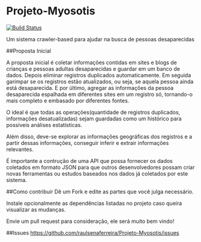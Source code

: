 Projeto-Myosotis
================
[![Build Status](https://travis-ci.org/raulsenaferreira/Projeto-Myosotis.svg)](https://travis-ci.org/raulsenaferreira/Projeto-Myosotis)

Um sistema crawler-based para ajudar na busca de pessoas desaparecidas

##Proposta Inicial

A proposta inicial é coletar informações contidas em sites e blogs de crianças e pessoas adultas desaparecidas e guardar em um banco de dados. Depois eliminar registros duplicados automaticamente. Em seguida garimpar se os registros estão atualizados, ou seja, se aquela pessoa ainda está desaparecida. E por último, agregar as informações da pessoa desaparecida espalhada em diferentes sites em um registro só, tornando-o mais completo e embasado por diferentes fontes.

O ideal é que todas as operações(quantidade de registros duplicados, informações desatualizadas) sejam guardadas como um histórico para possíveis análises estatísticas.

Além disso, deve-se explorar as informações geográficas dos registros e a partir dessas informações, conseguir inferir e extrair informações relevantes.

É importante a contrução de uma API que possa fornecer os dados coletados em formato JSON para que outros desenvolvedores possam criar novas ferramentas ou estudos baseados nos dados já coletados por este sistema.

##Como contribuir
Dê um Fork e edite as partes que você julga necessário.

Instale opcionalmente as dependências listadas no projeto caso queira visualizar as mudanças.

Envie um pull request para consideração, ele será muito bem vindo!

##Issues
https://github.com/raulsenaferreira/Projeto-Myosotis/issues
